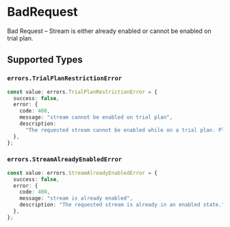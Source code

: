 # BadRequest

Bad Request – Stream is either already enabled or cannot be enabled on trial plan.


## Supported Types

### `errors.TrialPlanRestrictionError`

```typescript
const value: errors.TrialPlanRestrictionError = {
  success: false,
  error: {
    code: 400,
    message: "stream cannot be enabled on trial plan",
    description:
      "The requested stream cannot be enabled while on a trial plan. Please upgrade your plan.",
  },
};
```

### `errors.StreamAlreadyEnabledError`

```typescript
const value: errors.StreamAlreadyEnabledError = {
  success: false,
  error: {
    code: 400,
    message: "stream is already enabled",
    description: "The requested stream is already in an enabled state.",
  },
};
```

